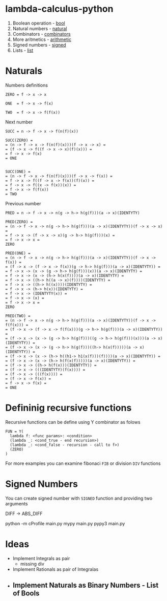 # lambda-calculus-python

1. Boolean operation - [bool](lambdacalculus/bool.py) 
2. Natural numbers - [natural](lambdacalculus/natural.py)
3. Combinators - [combinators](lambdacalculuc/combinators.py)
4. More aritmetics - [arithmetic](lambdacalculuc/arithmetic.py)
5. Signed numbers - [signed](lambdacalculus/signed.py)
6. Lists - [list](lambdacalculu/list.py)

# Naturals

Numbers definitions
```
ZERO = f -> x -> x

ONE  = f -> x -> f(x)

TWO  = f -> x -> f(f(x))
```

Next number 
```
SUCC = n -> f -> x -> f(n(f)(x))

SUCC(ZERO) = 
= (n -> f -> x -> f(n(f)(x)))(f -> x -> x) =
= (f -> x -> f((f -> x -> x)(f)(x))) =
= f -> x -> f(x)
= ONE


SUCC(ONE) = 
= (n -> f -> x -> f(n(f)(x)))(f -> x -> f(x)) =
= f -> x -> f((f -> x -> f(x))(f)(x)) =
= f -> x -> f((x -> f(x))(x)) =
= f -> x -> f(f(x))
= TWO
```

Previous number

```
PRED = n -> f -> x -> n(g -> h-> h(g(f)))(a -> x)(IDENTYTY)

PRED(ZERO) = 
= (n -> f -> x -> n(g -> h-> h(g(f)))(a -> x)(IDENTYTY))(f -> x -> x) =
= f -> x -> (f -> x -> x)(g -> h-> h(g(f)))(x) =
= f -> x -> x =
ZERO

PRED(ONE) = 
= (n -> f -> x -> n(g -> h-> h(g(f)))(a -> x)(IDENTYTY))(f -> x -> f(x)) =
= (f -> x -> (f -> x -> f(x))(g -> h-> h(g(f)))(a -> x)(IDENTYTY)) =
= f -> x -> (x -> (g -> h-> h(g(f)))(x))(a -> x)(IDENTYTY) =
= f -> x -> (x -> (h-> h(x(f))))(a -> x)(IDENTYTY) =
= f -> x -> ((h-> h((a -> x)(f))))(IDENTYTY) =
= f -> x -> ((h-> h((x))))(IDENTYTY) =
= f -> x -> (h-> h(x))(IDENTYTY) =
= f -> x -> (IDENTYTY(x)) =
= f -> x -> (x) =
= f -> x -> x =
ZERO

PRED(TWO) = 
= (n -> f -> x -> n(g -> h-> h(g(f)))(a -> x)(IDENTYTY))(f -> x -> f(f(x))) =
= (f -> x -> (f -> x -> f(f(x)))(g -> h-> h(g(f)))(a -> x)(IDENTYTY)) =
= (f -> x -> (x -> (g -> h-> h(g(f)))((g -> h-> h(g(f)))(x)))(a -> x)(IDENTYTY)) =
= (f -> x -> (x -> (g -> h-> h(g(f)))((h-> h(x(f)))))(a -> x)(IDENTYTY)) =
= (f -> x -> (x -> (h-> h((h1-> h1(x(f)))(f))))(a -> x)(IDENTYTY)) =
= (f -> x -> (x -> (h-> h(f(x(f)))))(a -> x)(IDENTYTY)) =
= (f -> x -> ((h-> h(f(x)))(IDENTYTY)) =
= (f -> x -> (((IDENTYTY)(f(x)))) =
= (f -> x -> (((f(x)))) =
= (f -> x -> f(x)) =
= f -> x -> f(x) =
= ONE
```

# Defininig recursive functions

Recursive functions can be define using Y combinator as folows

```
FUN = Y(
  lambda f: <func params>: <condition>
  (lambda _: <cond_true - end recursion>)
  (lambda _: <cond_false - recursion - call to f>)
  (ZERO)
)
```

For more examples you can examine fibonaci `FIB` or division `DIV` functions

# Signed Numbers

You can create signed number with `SIGNED` function and providing two arguments


DIFF -> ABS_DIFF

python -m cProfile main.py
mypy main.py
pypy3 main.py

# Ideas

- Implement Integrals as pair
  - missing div
- Implement Rationals as pair of Integralas
- Implement Naturals as Binary Numbers - List of Bools
  - 


